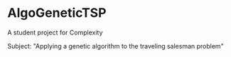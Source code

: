 # AlgoGeneticTSP

A student project for Complexity

Subject: "Applying a genetic algorithm to the traveling salesman problem"

